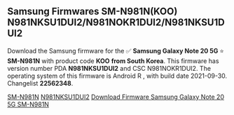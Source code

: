 <h2>Samsung Firmwares SM-N981N(KOO) N981NKSU1DUI2/N981NOKR1DUI2/N981NKSU1DUI2</h2>
Download the Samsung firmware for the ✅ <strong>Samsung Galaxy Note 20 5G </strong> ⭐ <strong>SM-N981N</strong> with product code <strong>KOO</strong> <strong> from South Korea</strong>. This firmware has version number PDA <strong>N981NKSU1DUI2</strong> and CSC N981NOKR1DUI2. The operating system of this firmware is Android R , with build date 2021-09-30. Changelist <strong>22562348</strong>.


[SM-N981N](https://samfirm.shop/samsung/model/SM-N981N)
[N981NKSU1DUI2](https://samfirm.shop/samsung/pda/N981NKSU1DUI2)
[Download Firmware Samsung Galaxy Note 20 5G SM-N981N](https://samfirm.shop/samsung/firmware/461479)
